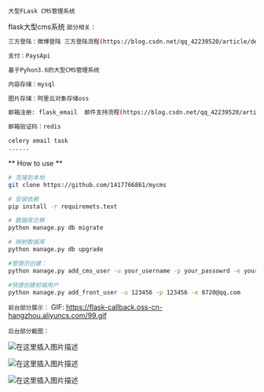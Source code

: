 `大型FLask CMS管理系统`

flask大型cms系统
`部分相关：`
```bash
三方登陆：微博登陆 三方登陆流程(https://blog.csdn.net/qq_42239520/article/details/85851232)

支付：PaysApi

基于Pyhon3.6的大型CMS管理系统

内容存储：mysql

图片存储：阿里云对象存储oss

邮箱注册: flask_email  邮件支持流程(https://blog.csdn.net/qq_42239520/article/details/80368733)

邮箱验证码：redis

celery email task
...... 

```


** How to use **
```bash
# 克隆到本地
git clone https://github.com/1417766861/mycms

# 安装依赖
pip install -r requiremets.text

# 数据库迁移
python manage.py db migrate

# 映射数据库
python manage.py db upgrade

#管理员创建：
python manage.py add_cms_user -u your_username -p your_passowrd -e your_email

#快捷创建前端用户
python manage.py add_front_user -u 123456 -p 123456 -e 8720@qq.com

```

`前台部分展示：`
GIF: https://flask-callback.oss-cn-hangzhou.aliyuncs.com/99.gif

`后台部分截图：`

![在这里插入图片描述](https://img-blog.csdnimg.cn/2019030121564570.png?x-oss-process=image/watermark,type_ZmFuZ3poZW5naGVpdGk,shadow_10,text_aHR0cHM6Ly9ibG9nLmNzZG4ubmV0L3FxXzQyMjM5NTIw,size_16,color_FFFFFF,t_70)

![在这里插入图片描述](https://img-blog.csdnimg.cn/20190301215701465.png?x-oss-process=image/watermark,type_ZmFuZ3poZW5naGVpdGk,shadow_10,text_aHR0cHM6Ly9ibG9nLmNzZG4ubmV0L3FxXzQyMjM5NTIw,size_16,color_FFFFFF,t_70)

![在这里插入图片描述](https://img-blog.csdnimg.cn/20190301215731214.png?x-oss-process=image/watermark,type_ZmFuZ3poZW5naGVpdGk,shadow_10,text_aHR0cHM6Ly9ibG9nLmNzZG4ubmV0L3FxXzQyMjM5NTIw,size_16,color_FFFFFF,t_70)
